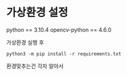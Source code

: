# 가상환경 설정
python == 3.10.4
opencv-python == 4.6.0

가상환경 실행 후
```
python3 -m pip install -r requirements.txt
```

환경맞추는건 각자 알아서
